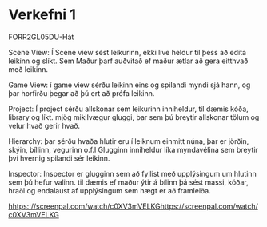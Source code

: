 # Verkefni 1
FORR2GL05DU-Hát

Scene View: Í Scene view sést leikurinn, ekki live heldur til þess að edita leikinn og slíkt. Sem Maður þarf auðvitað ef maður ætlar að gera eitthvað með leikinn.

Game View: í game view sérðu leikinn eins og spilandi myndi sjá hann, og þar horfirðu þegar að þú ert að prófa leikinn.

Project: Í project sérðu allskonar sem leikurinn inniheldur, til dæmis kóða, library og líkt. mjög mikilvægur gluggi, þar sem þú breytir allskonar tölum og velur hvað gerir hvað.

Hierarchy: þar sérðu hvaða hlutir eru í leiknum einmitt núna, þar er jörðin, skýin, bíllinn, vegurinn o.f.l Glugginn inniheldur líka myndavélina sem breytir því hvernig spilandi sér leikinn.

Inspector: Inspector er glugginn sem að fyllist með upplýsingum um hlutinn sem þú hefur valinn. til dæmis ef maður ýtir á bílinn þá sést massi, kóðar, hraði og endalaust af upplýsingum sem hægt er að framleiða.

[ hhtps:://screenpal.com/watch/c0XV3mVELKG](https://screenpal.com/watch/c0XV3mVELKG)https://screenpal.com/watch/c0XV3mVELKG
